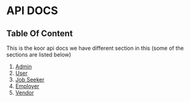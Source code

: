 # API DOCS

## Table Of Content

This is the koor api docs we have different section in this
(some of the sections are listed below)

1. [Admin](./admin/admin.md)
2. [User](./user/user.md)
3. [Job Seeker](./job-seeker/job-seeker.md)
4. [Employer](./employer/employer.md)
5. [Vendor](./vendor/vendor.md)
